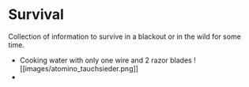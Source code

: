 # Survival

Collection of information to survive in a blackout or in the wild for some time.

- Cooking water with only one wire and 2 razor blades
	![[images/atomino_tauchsieder.png]]
- 